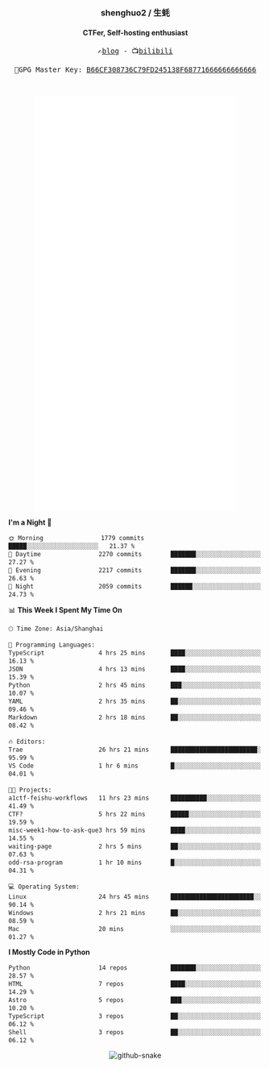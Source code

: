 <h3 align="center"> shenghuo2 / 生蚝 </h3>
<h4 align="center" >CTFer, Self-hosting enthusiast</h3>


<p align="center">
  <samp>
    ✍️<a href="https://blog.shenghuo2.top/">blog</a> -
    📺<a href="https://space.bilibili.com/85894935">bilibili</a>
  </samp>
</p>
<p align="center">
  <samp>
     🔐GPG Master Key: <a align="center" href="https://github.com/shenghuo2.gpg">B66CF308736C79FD245138F68771666666666666</a>
  </samp>
</p>
<br>
<p align="center">
  <a href="https://github.com/shenghuo2">
    <img width="400" align="top" src="https://github.com/shenghuo2/shenghuo2/blob/main/metrics.left.svg" />
  </a>
  <a href="https://github.com/shenghuo2">
    <img width="400" align="top" src="https://github.com/shenghuo2/shenghuo2/blob/main/metrics.right.svg" />
  </a>
</p>


<!--START_SECTION:waka-->
**I'm a Night 🦉** 

```text
🌞 Morning                1779 commits        █████░░░░░░░░░░░░░░░░░░░░   21.37 % 
🌆 Daytime                2270 commits        ███████░░░░░░░░░░░░░░░░░░   27.27 % 
🌃 Evening                2217 commits        ███████░░░░░░░░░░░░░░░░░░   26.63 % 
🌙 Night                  2059 commits        ██████░░░░░░░░░░░░░░░░░░░   24.73 % 
```


📊 **This Week I Spent My Time On** 

```text
🕑︎ Time Zone: Asia/Shanghai

💬 Programming Languages: 
TypeScript               4 hrs 25 mins       ████░░░░░░░░░░░░░░░░░░░░░   16.13 % 
JSON                     4 hrs 13 mins       ████░░░░░░░░░░░░░░░░░░░░░   15.39 % 
Python                   2 hrs 45 mins       ███░░░░░░░░░░░░░░░░░░░░░░   10.07 % 
YAML                     2 hrs 35 mins       ██░░░░░░░░░░░░░░░░░░░░░░░   09.46 % 
Markdown                 2 hrs 18 mins       ██░░░░░░░░░░░░░░░░░░░░░░░   08.42 % 

🔥 Editors: 
Trae                     26 hrs 21 mins      ████████████████████████░   95.99 % 
VS Code                  1 hr 6 mins         █░░░░░░░░░░░░░░░░░░░░░░░░   04.01 % 

🐱‍💻 Projects: 
a1ctf-feishu-workflows   11 hrs 23 mins      ██████████░░░░░░░░░░░░░░░   41.49 % 
CTF?                     5 hrs 22 mins       █████░░░░░░░░░░░░░░░░░░░░   19.59 % 
misc-week1-how-to-ask-que3 hrs 59 mins       ████░░░░░░░░░░░░░░░░░░░░░   14.55 % 
waiting-page             2 hrs 5 mins        ██░░░░░░░░░░░░░░░░░░░░░░░   07.63 % 
odd-rsa-program          1 hr 10 mins        █░░░░░░░░░░░░░░░░░░░░░░░░   04.31 % 

💻 Operating System: 
Linux                    24 hrs 45 mins      ███████████████████████░░   90.14 % 
Windows                  2 hrs 21 mins       ██░░░░░░░░░░░░░░░░░░░░░░░   08.59 % 
Mac                      20 mins             ░░░░░░░░░░░░░░░░░░░░░░░░░   01.27 % 
```

**I Mostly Code in Python** 

```text
Python                   14 repos            ███████░░░░░░░░░░░░░░░░░░   28.57 % 
HTML                     7 repos             ████░░░░░░░░░░░░░░░░░░░░░   14.29 % 
Astro                    5 repos             ███░░░░░░░░░░░░░░░░░░░░░░   10.20 % 
TypeScript               3 repos             ██░░░░░░░░░░░░░░░░░░░░░░░   06.12 % 
Shell                    3 repos             ██░░░░░░░░░░░░░░░░░░░░░░░   06.12 % 
```




<!--END_SECTION:waka-->


<div align="center">
  <picture>
    <source media="(prefers-color-scheme: dark)" srcset="https://gist.githubusercontent.com/shenghuo2/bfce20b14ab0484cef03bae6e60e0b3a/raw/github-snake-dark.svg" />
    <source media="(prefers-color-scheme: light)" srcset="https://gist.githubusercontent.com/shenghuo2/bfce20b14ab0484cef03bae6e60e0b3a/raw/github-snake.svg" />
    <img alt="github-snake" src="https://gist.githubusercontent.com/shenghuo2/bfce20b14ab0484cef03bae6e60e0b3a/raw/github-snake.svg" />
  </picture>
</div>

<!--
**shenghuo2/shenghuo2** is a ✨ _special_ ✨ repository because its `README.md` (this file) appears on your GitHub profile.

Here are some ideas to get you started:

- 🔭 I’m currently working on ...
- 🌱 I’m currently learning ...
- 👯 I’m looking to collaborate on ...
- 🤔 I’m looking for help with ...
- 💬 Ask me about ...
- 📫 How to reach me: ...
- 😄 Pronouns: ...
- ⚡ Fun fact: ...
-->
